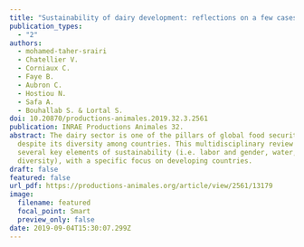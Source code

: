 ```yaml
---
title: "Sustainability of dairy development: reflections on a few cases in the world"
publication_types:
  - "2"
authors:
  - mohamed-taher-srairi
  - Chatellier V.
  - Corniaux C.
  - Faye B.
  - Aubron C.
  - Hostiou N.
  - Safa A.
  - Bouhallab S. & Lortal S.
doi: 10.20870/productions-animales.2019.32.3.2561
publication: INRAE Productions Animales 32.
abstract: The dairy sector is one of the pillars of global food security,
  despite its diversity among countries. This multidisciplinary review discusses
  several key elements of sustainability (i.e. labor and gender, water, and
  diversity), with a specific focus on developing countries.
draft: false
featured: false
url_pdf: https://productions-animales.org/article/view/2561/13179
image:
  filename: featured
  focal_point: Smart
  preview_only: false
date: 2019-09-04T15:30:07.299Z
---
```


